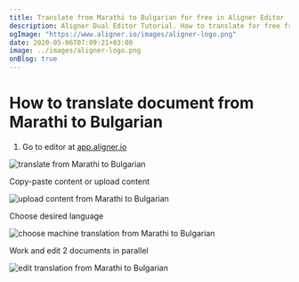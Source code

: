 ```yaml
---
title: Translate from Marathi to Bulgarian for free in Aligner Editor
description: Aligner Dual Editor Tutorial. How to translate for free from Marathi to Bulgarian. Aligner is multilingual document management platform. 
ogImage: "https://www.aligner.io/images/aligner-logo.png"
date: 2020-05-06T07:09:21+03:00
image: ../images/aligner-logo.png
onBlog: true
---
```


# How to translate document from Marathi to Bulgarian

1. Go to editor at [app.aligner.io](https://app.aligner.io "Aligner App web page")

![translate from Marathi to Bulgarian](../aligner-blank-editor.png "translate from Marathi to Bulgarian")

Copy-paste content or upload content

![upload content from Marathi to Bulgarian](../aligner-uploaded-document.png "upload content from Marathi to Bulgarian")

Choose desired language

![choose machine translation from Marathi to Bulgarian](../aligner-language-dropdown.png "choose machine translation from Marathi to Bulgarian")

Work and edit 2 documents in parallel

![edit translation from Marathi to Bulgarian](../aligner-double-sitded-editor.png "edit translation from Marathi to Bulgarian")

